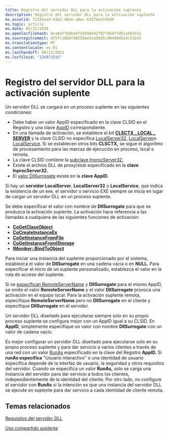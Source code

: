 ```yaml
---
title: Registro del servidor DLL para la activación suplente
description: Registro del servidor DLL para la activación suplente
ms.assetid: 7133daa4-43b2-402e-a8ac-b357bea745d9
ms.topic: article
ms.date: 05/31/2018
ms.openlocfilehash: 0ca0af764bebf54590442f87f0b4ffdb1a681012
ms.sourcegitcommit: d75fc10b9f0825bbe5ce5045c90d4045e3c53243
ms.translationtype: MT
ms.contentlocale: es-ES
ms.lasthandoff: 09/13/2021
ms.locfileid: "126973593"
---
```

# <a name="registering-the-dll-server-for-surrogate-activation"></a>Registro del servidor DLL para la activación suplente

Un servidor DLL se cargará en un proceso suplente en las siguientes condiciones:

-   Debe haber un valor AppID especificado en la clave CLSID en el Registro y una clave [AppID](appid-key.md) correspondiente.
-   En una llamada de activación, se establece el bit [**CLSCTX \_ LOCAL \_ SERVER**](/windows/win32/api/wtypesbase/ne-wtypesbase-clsctx) y la clave CLSID no especifica [LocalServer32,](localserver32.md) [LocalServer](localserver.md)o [LocalService](localservice.md). Si se establecen otros bits **CLSCTX,** se sigue el algoritmo de procesamiento para las marcas de ejecución en proceso, local o remota. [](/windows/win32/api/wtypesbase/ne-wtypesbase-clsctx)
-   La clave CLSID contiene la [subclave InprocServer32.](inprocserver32.md)
-   Existe el archivo DLL de proxy/stub especificado en la **clave InprocServer32.**
-   El [valor DllSurrogate](dllsurrogate.md) existe en la **clave AppID.**

Si hay un **servidor LocalServer**, **LocalServer32** o **LocalService**, que indica la existencia de un exe, el servidor o servicio EXE siempre se inicia en lugar de cargar un servidor DLL en un proceso suplente.

Se debe especificar el valor con nombre de **DllSurrogate** para que se produzca la activación suplente. La activación hace referencia a las llamadas a cualquiera de las siguientes funciones de activación:

-   [**CoGetClassObject**](/windows/desktop/api/combaseapi/nf-combaseapi-cogetclassobject)
-   [**CoCreateInstanceEx**](/windows/desktop/api/combaseapi/nf-combaseapi-cocreateinstanceex)
-   [**CoGetInstanceFromFile**](/windows/desktop/api/Objbase/nf-objbase-cogetinstancefromfile)
-   [**CoGetInstanceFromIStorage**](/windows/desktop/api/Objbase/nf-objbase-cogetinstancefromistorage)
-   [**IMoniker::BindToObject**](/windows/desktop/api/ObjIdl/nf-objidl-imoniker-bindtoobject)

Para iniciar una instancia del suplente proporcionado por el sistema, establezca el valor de **DllSurrogate** en una cadena vacía o en **NULL.** Para especificar el inicio de un suplente personalizado, establezca el valor en la ruta de acceso del suplente.

Si se [especifican RemoteServerName](remoteservername.md) y **DllSurrogate** para el mismo AppID, se omite el valor **RemoteServerName** y el valor **DllSurrogate** provoca una activación en el equipo local. Para la activación suplente remota, especifique **RemoteServerName** pero no **DllSurrogate** en el cliente y especifique **DllSurrogate** en el servidor.

Un servidor DLL diseñado para ejecutarse siempre solo en su propio proceso suplente se configura mejor con un AppID igual a su CLSID. En **AppID**, simplemente especifique un valor con nombre **DllSurrogate** con un valor de cadena vacío.

Es mejor configurar un servidor DLL diseñado para ejecutarse solo en su propio proceso suplente y para dar servicio a varios clientes a través de una red con un valor [RunAs](runas.md) especificado en la clave del Registro **AppID.** Si **runAs especifica** "Usuario interactivo" o una identidad de usuario específica depende de la interfaz de usuario, la seguridad y otros requisitos del servidor. Cuando se especifica un valor **RunAs,** solo se carga una instancia del servidor para dar servicio a todos los clientes, independientemente de la identidad del cliente. Por otro lado, no configure el servidor con **RunAs** si la intención es que una instancia del servidor DLL se ejecute en suplente para dar servicio a cada identidad de cliente remota.

## <a name="related-topics"></a>Temas relacionados

<dl> <dt>

[Requisitos del servidor DLL](dll-server-requirements.md)
</dt> <dt>

[Uso compartido suplente](surrogate-sharing.md)
</dt> </dl>

 

 